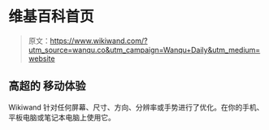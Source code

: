 # 维基百科首页

> 原文：<https://www.wikiwand.com/?utm_source=wanqu.co&utm_campaign=Wanqu+Daily&utm_medium=website>



## 高超的 移动体验

Wikiwand 针对任何屏幕、尺寸、方向、分辨率或手势进行了优化。在你的手机、平板电脑或笔记本电脑上使用它。

